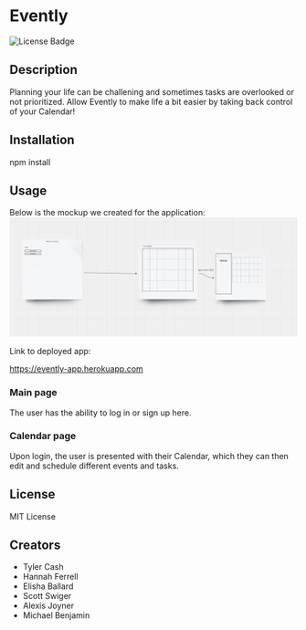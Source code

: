 # Evently

![License Badge](https://img.shields.io/github/license/)

## Description

Planning your life can be challening and sometimes tasks are overlooked or not prioritized. Allow Evently to make life a bit easier by taking back control of your Calendar! 

## Installation

npm install

## Usage

Below is the mockup we created for the application: 
![Mockup](./client/src/assets/mockup/EventlyMock.png)

Link to deployed app:

https://evently-app.herokuapp.com

### Main page

The user has the ability to log in or sign up here. 

### Calendar page

Upon login, the user is presented with their Calendar, which they can then edit and schedule different events and tasks.

## License 

MIT License

## Creators

- Tyler Cash 
- Hannah Ferrell 
- Elisha Ballard 
- Scott Swiger
- Alexis Joyner 
- Michael Benjamin
